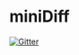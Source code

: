 # miniDiff

[![Gitter](https://badges.gitter.im/xem/miniDiff.svg)](https://gitter.im/xem/miniDiff?utm_source=badge&utm_medium=badge&utm_campaign=pr-badge&utm_content=badge)